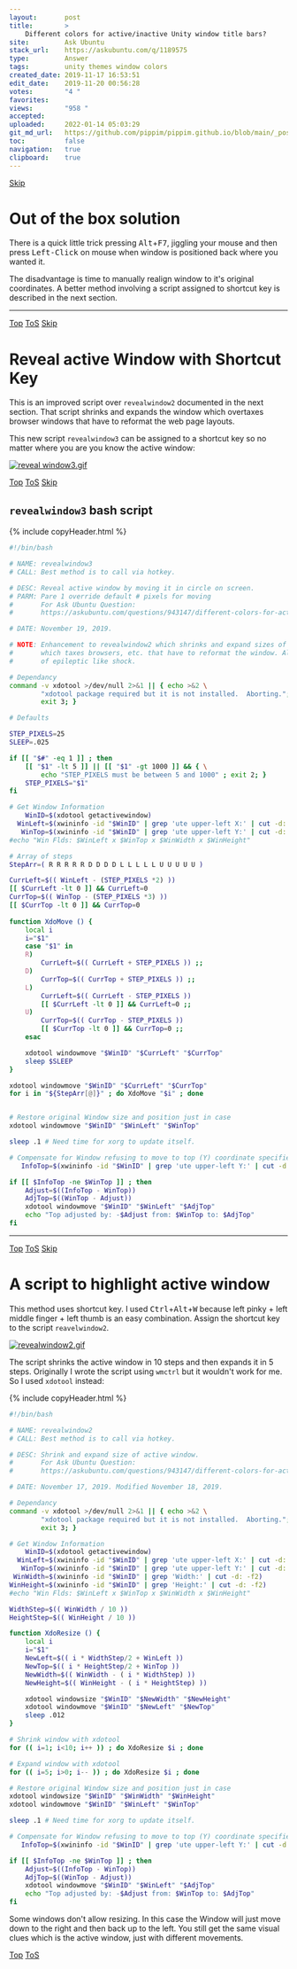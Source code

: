 ```yaml
---
layout:       post
title:        >
    Different colors for active∕inactive Unity window title bars?
site:         Ask Ubuntu
stack_url:    https://askubuntu.com/q/1189575
type:         Answer
tags:         unity themes window colors
created_date: 2019-11-17 16:53:51
edit_date:    2019-11-20 00:56:28
votes:        "4 "
favorites:    
views:        "958 "
accepted:     
uploaded:     2022-01-14 05:03:29
git_md_url:   https://github.com/pippim/pippim.github.io/blob/main/_posts/2019/2019-11-17-Different-colors-for-active^inactive-Unity-window-title-bars^.md
toc:          false
navigation:   true
clipboard:    true
---
```



<a id="hdr1"></a>
<div class="hdr-bar">  <a href="#hdr2" class ="hdr-btn">Skip</a></div>

# Out of the box solution

<!-- Language-all: lang-bash -->

There is a quick little trick pressing <kbd>Alt</kbd>+<kbd>F7</kbd>, jiggling your mouse and then press <kbd>Left-Click</kbd> on mouse when window is positioned back where you wanted it.

The disadvantage is time to manually realign window to it's original coordinates. A better method involving a script assigned to shortcut key is described in the next section.

----------


<a id="hdr2"></a>
<div class="hdr-bar">  <a href="#" class ="hdr-btn">Top</a>  <a href="#hdr1" class ="hdr-btn">ToS</a>  <a href="#hdr3" class ="hdr-btn">Skip</a></div>

# Reveal active Window with Shortcut Key

This is an improved script over `revealwindow2` documented in the next section. That script shrinks and expands the window which overtaxes browser windows that have to reformat the web page layouts.

This new script `revealwindow3` can be assigned to a shortcut key so no matter where you are you know the active window:

[![reveal window3.gif][1]][1]


<a id="hdr3"></a>
<div class="hdr-bar">  <a href="#" class ="hdr-btn">Top</a>  <a href="#hdr2" class ="hdr-btn">ToS</a>  <a href="#hdr4" class ="hdr-btn">Skip</a></div>

## `revealwindow3` bash script

{% include copyHeader.html %}
``` bash
#!/bin/bash

# NAME: revealwindow3
# CALL: Best method is to call via hotkey.

# DESC: Reveal active window by moving it in circle on screen.
# PARM: Pare 1 override default # pixels for moving
#       For Ask Ubuntu Question:
#       https://askubuntu.com/questions/943147/different-colors-for-active-inactive-unity-window-title-bars

# DATE: November 19, 2019.

# NOTE: Enhancement to revealwindow2 which shrinks and expand sizes of window
#       which taxes browsers, etc. that have to reformat the window. Also cause
#       of epileptic like shock.

# Dependancy
command -v xdotool >/dev/null 2>&1 || { echo >&2 \
        "xdotool package required but it is not installed.  Aborting."; \
        exit 3; }

# Defaults

STEP_PIXELS=25
SLEEP=.025

if [[ "$#" -eq 1 ]] ; then
    [[ "$1" -lt 5 ]] || [[ "$1" -gt 1000 ]] && { \
        echo "STEP_PIXELS must be between 5 and 1000" ; exit 2; }
    STEP_PIXELS="$1"
fi

# Get Window Information
    WinID=$(xdotool getactivewindow)
  WinLeft=$(xwininfo -id "$WinID" | grep 'ute upper-left X:' | cut -d: -f2)
   WinTop=$(xwininfo -id "$WinID" | grep 'ute upper-left Y:' | cut -d: -f2)
#echo "Win Flds: $WinLeft x $WinTop x $WinWidth x $WinHeight"

# Array of steps
StepArr=( R R R R R D D D D L L L L L U U U U U )

CurrLeft=$(( WinLeft - (STEP_PIXELS *2) ))
[[ $CurrLeft -lt 0 ]] && CurrLeft=0
CurrTop=$(( WinTop - (STEP_PIXELS *3) ))
[[ $CurrTop -lt 0 ]] && CurrTop=0
          
function XdoMove () {
    local i
    i="$1"
    case "$1" in
    R)
        CurrLeft=$(( CurrLeft + STEP_PIXELS )) ;;
    D)
        CurrTop=$(( CurrTop + STEP_PIXELS )) ;;
    L)
        CurrLeft=$(( CurrLeft - STEP_PIXELS ))
        [[ $CurrLeft -lt 0 ]] && CurrLeft=0 ;;
    U)
        CurrTop=$(( CurrTop - STEP_PIXELS ))
        [[ $CurrTop -lt 0 ]] && CurrTop=0 ;;
    esac

    xdotool windowmove "$WinID" "$CurrLeft" "$CurrTop"
    sleep $SLEEP
}

xdotool windowmove "$WinID" "$CurrLeft" "$CurrTop"
for i in "${StepArr[@]}" ; do XdoMove "$i" ; done


# Restore original Window size and position just in case
xdotool windowmove "$WinID" "$WinLeft" "$WinTop"

sleep .1 # Need time for xorg to update itself.

# Compensate for Window refusing to move to top (Y) coordinate specified
   InfoTop=$(xwininfo -id "$WinID" | grep 'ute upper-left Y:' | cut -d: -f2)

if [[ $InfoTop -ne $WinTop ]] ; then
    Adjust=$((InfoTop - WinTop))
    AdjTop=$((WinTop - Adjust))
    xdotool windowmove "$WinID" "$WinLeft" "$AdjTop"
    echo "Top adjusted by: -$Adjust from: $WinTop to: $AdjTop"
fi

```

----------


<a id="hdr4"></a>
<div class="hdr-bar">  <a href="#" class ="hdr-btn">Top</a>  <a href="#hdr3" class ="hdr-btn">ToS</a>  <a href="#hdr5" class ="hdr-btn">Skip</a></div>

# A script to highlight active window

This method uses shortcut key. I used <kbd>Ctrl</kbd>+<kbd>Alt</kbd>+<kbd>W</kbd> because left pinky + left middle finger + left thumb is an easy combination. Assign the shortcut key to the script `reavelwindow2`.

[![revealwindow2.gif][2]][2]

The script shrinks the active window in 10 steps and then expands it in 5 steps. Originally I wrote the script using `wmctrl` but it wouldn't work for me. So I used `xdotool` instead:

{% include copyHeader.html %}
``` bash
#!/bin/bash

# NAME: revealwindow2
# CALL: Best method is to call via hotkey.

# DESC: Shrink and expand size of active window.
#       For Ask Ubuntu Question:
#       https://askubuntu.com/questions/943147/different-colors-for-active-inactive-unity-window-title-bars

# DATE: November 17, 2019. Modified November 18, 2019.

# Dependancy
command -v xdotool >/dev/null 2>&1 || { echo >&2 \
        "xdotool package required but it is not installed.  Aborting."; \
        exit 3; }

# Get Window Information
    WinID=$(xdotool getactivewindow)
  WinLeft=$(xwininfo -id "$WinID" | grep 'ute upper-left X:' | cut -d: -f2)
   WinTop=$(xwininfo -id "$WinID" | grep 'ute upper-left Y:' | cut -d: -f2)
 WinWidth=$(xwininfo -id "$WinID" | grep 'Width:' | cut -d: -f2)
WinHeight=$(xwininfo -id "$WinID" | grep 'Height:' | cut -d: -f2)
#echo "Win Flds: $WinLeft x $WinTop x $WinWidth x $WinHeight"

WidthStep=$(( WinWidth / 10 ))
HeightStep=$(( WinHeight / 10 ))

function XdoResize () {
    local i
    i="$1"
    NewLeft=$(( i * WidthStep/2 + WinLeft ))
    NewTop=$(( i * HeightStep/2 + WinTop ))
    NewWidth=$(( WinWidth - ( i * WidthStep) ))
    NewHeight=$(( WinHeight - ( i * HeightStep) ))

    xdotool windowsize "$WinID" "$NewWidth" "$NewHeight"
    xdotool windowmove "$WinID" "$NewLeft" "$NewTop"
    sleep .012
}

# Shrink window with xdotool
for (( i=1; i<10; i++ )) ; do XdoResize $i ; done

# Expand window with xdotool
for (( i=5; i>0; i-- )) ; do XdoResize $i ; done

# Restore original Window size and position just in case
xdotool windowsize "$WinID" "$WinWidth" "$WinHeight"
xdotool windowmove "$WinID" "$WinLeft" "$WinTop"

sleep .1 # Need time for xorg to update itself.

# Compensate for Window refusing to move to top (Y) coordinate specified
   InfoTop=$(xwininfo -id "$WinID" | grep 'ute upper-left Y:' | cut -d: -f2)

if [[ $InfoTop -ne $WinTop ]] ; then
    Adjust=$((InfoTop - WinTop))
    AdjTop=$((WinTop - Adjust))
    xdotool windowmove "$WinID" "$WinLeft" "$AdjTop"
    echo "Top adjusted by: -$Adjust from: $WinTop to: $AdjTop"
fi

```

Some windows don't allow resizing. In this case the Window will just move down to the right and then back up to the left. You still get the same visual clues which is the active window, just with different movements.


  [1]: https://i.stack.imgur.com/P0EDD.gif
  [2]: https://i.stack.imgur.com/pNi8e.gif


<a id="hdr5"></a>
<div class="hdr-bar">  <a href="#" class ="hdr-btn">Top</a>  <a href="#hdr4" class ="hdr-btn">ToS</a></div>

